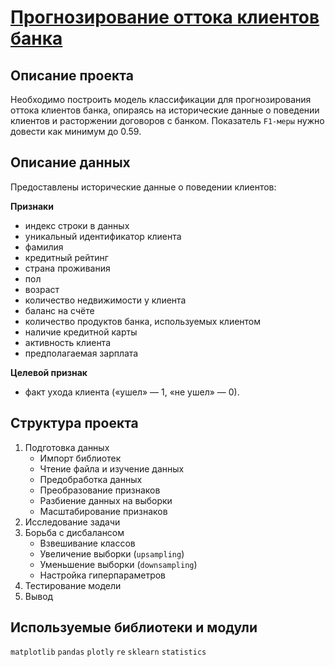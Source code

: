 # [Прогнозирование оттока клиентов банка](https://github.com/agnesepoikane/Practicum-by-Yandex-Data-Scientist/blob/main/02_supervised_learning/02_project.ipynb)

## Описание проекта

Необходимо построить модель классификации для прогнозирования оттока клиентов банка, опираясь на исторические данные о поведении клиентов и расторжении договоров с банком. Показатель `F1-меры` нужно довести как минимум до 0.59.

## Описание данных

Предоставлены исторические данные о поведении клиентов: 

**Признаки**
- индекс строки в данных
- уникальный идентификатор клиента
- фамилия
- кредитный рейтинг
- страна проживания
- пол
- возраст
- количество недвижимости у клиента
- баланс на счёте
- количество продуктов банка, используемых клиентом
- наличие кредитной карты
- активность клиента
- предполагаемая зарплата

**Целевой признак**
- факт ухода клиента («ушел» — 1, «не ушел» — 0).

## Структура проекта

1. Подготовка данных
	- Импорт библиотек
	- Чтение файла и изучение данных
	- Предобработка данных
	- Преобразование признаков
	- Разбиение данных на выборки
	- Масштабирование признаков
2. Исследование задачи
3. Борьба с дисбалансом
	- Взвешивание классов
	- Увеличение выборки (`upsampling`)
	- Уменьшение выборки (`downsampling`)
	- Настройка гиперпараметров
4. Тестирование модели
5. Вывод

## Используемые библиотеки и модули
`matplotlib` `pandas` `plotly` `re` `sklearn` `statistics`
